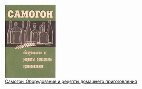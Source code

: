 ![](Самогон.%20Оборудование%20и%20рецепты%20домашнего%20приготовления.jpg)  
[Самогон. Оборудование и рецепты домашнего приготовления](Самогон.%20Оборудование%20и%20рецепты%20домашнего%20приготовления.md)
